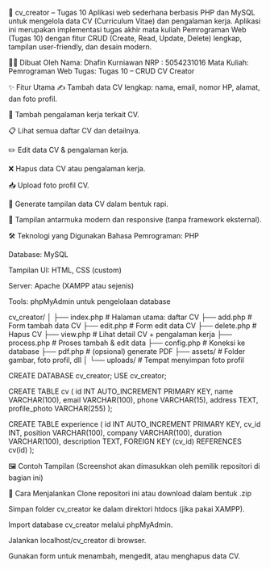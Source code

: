 📄 cv_creator – Tugas 10
Aplikasi web sederhana berbasis PHP dan MySQL untuk mengelola data CV (Curriculum Vitae) dan pengalaman kerja. Aplikasi ini merupakan implementasi tugas akhir mata kuliah Pemrograman Web (Tugas 10) dengan fitur CRUD (Create, Read, Update, Delete) lengkap, tampilan user-friendly, dan desain modern.

👨‍🎓 Dibuat Oleh
Nama: Dhafin Kurniawan
NRP : 5054231016
Mata Kuliah: Pemrograman Web
Tugas: Tugas 10 – CRUD CV Creator

✨ Fitur Utama
✍️ Tambah data CV lengkap: nama, email, nomor HP, alamat, dan foto profil.

🧾 Tambah pengalaman kerja terkait CV.

📋 Lihat semua daftar CV dan detailnya.

✏️ Edit data CV & pengalaman kerja.

❌ Hapus data CV atau pengalaman kerja.

📥 Upload foto profil CV.

📄 Generate tampilan data CV dalam bentuk rapi.

🎨 Tampilan antarmuka modern dan responsive (tanpa framework eksternal).

🛠️ Teknologi yang Digunakan
Bahasa Pemrograman: PHP

Database: MySQL

Tampilan UI: HTML, CSS (custom)

Server: Apache (XAMPP atau sejenis)

Tools: phpMyAdmin untuk pengelolaan database

cv_creator/
│
├── index.php            # Halaman utama: daftar CV
├── add.php              # Form tambah data CV
├── edit.php             # Form edit data CV
├── delete.php           # Hapus CV
├── view.php             # Lihat detail CV + pengalaman kerja
├── process.php          # Proses tambah & edit data
├── config.php           # Koneksi ke database
├── pdf.php              # (opsional) generate PDF
├── assets/              # Folder gambar, foto profil, dll
│   └── uploads/         # Tempat menyimpan foto profil


CREATE DATABASE cv_creator;
USE cv_creator;

CREATE TABLE cv (
    id INT AUTO_INCREMENT PRIMARY KEY,
    name VARCHAR(100),
    email VARCHAR(100),
    phone VARCHAR(15),
    address TEXT,
    profile_photo VARCHAR(255)
);

CREATE TABLE experience (
    id INT AUTO_INCREMENT PRIMARY KEY,
    cv_id INT,
    position VARCHAR(100),
    company VARCHAR(100),
    duration VARCHAR(100),
    description TEXT,
    FOREIGN KEY (cv_id) REFERENCES cv(id)
);


🖼️ Contoh Tampilan
(Screenshot akan dimasukkan oleh pemilik repositori di bagian ini)

📌 Cara Menjalankan
Clone repositori ini atau download dalam bentuk .zip

Simpan folder cv_creator ke dalam direktori htdocs (jika pakai XAMPP).

Import database cv_creator melalui phpMyAdmin.

Jalankan localhost/cv_creator di browser.

Gunakan form untuk menambah, mengedit, atau menghapus data CV.

